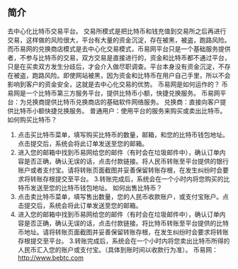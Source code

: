 ﻿## 简介
  去中心化比特币交易平台。
  交易所模式是把比特币和钱充值到交易所之后再进行交易，这样做的风险很大，平台有大量的资金沉淀，存在被黑，被盗，跑路风险。而币易网的兑换商店模式是去中心化交易模式，币易网平台只是一个基础服务提供者，不参与比特币的交易，双方交易是直接进行的，资金和比特币都不通过平台，只是在买卖双方发生分歧后，才会介入做尽职调查。平台本身没有资金沉淀，不存在被盗，跑路风险。即使网站被黑，因为资金和比特币在用户自己手里，所以不会影响到客户的资金安全，这就是去中心化交易的优势。
  币易网是如何运作的？
币易网是一个比特币第三方服务平台，提供比特币小额，快捷兑换服务。
币易网平台：为兑换商提供比特币兑换商店的基础软件网络服务。
兑换商：直接向客户提供比特币小额快捷兑换服务。
普通用户：使用平台的服务来购买或卖出比特币。
如何购买比特币？
1. 点击买比特币菜单，填写购买比特币的数量，邮箱，和您的比特币钱包地址。点击提交后，系统会将此订单发送至您的邮箱。
2. 进入您的邮箱中找到币易网给您的邮件（有时会在垃圾邮件中），确认订单内容是否正确，确认无误的话，点击付款链接。将人民币转账至平台提供的银行账户或者支付宝。请将转账页面截图并妥善保留转账存根，在发生纠纷时会要求将转账存根提交至平台。
3.转账完成后，系统会在一个小时内将您购买的比特币发送至您的比特币钱包地址。 
如何出售比特币？
1.	点击卖比特币菜单，填写售出数量，您的人民币收款账户，或支付宝账户。点击提交后，系统会将此订单发送至您的邮箱。
2.	进入您的邮箱中找到币易网给您的邮件（有时会在垃圾邮件中），确认订单内容是否正确，确认无误的话，点击付款链接。将比特币转账至平台提供的比特币地址。请将转账页面截图并妥善保留转账存根，在发生纠纷时会要求将转账存根提交至平台。
3.转账完成后，系统会在一个小时内将您卖出比特币所得的人民币汇入您的账户或支付宝。（具体到账时间以收款行为准）。 
币易网：http://www.bebtc.com
